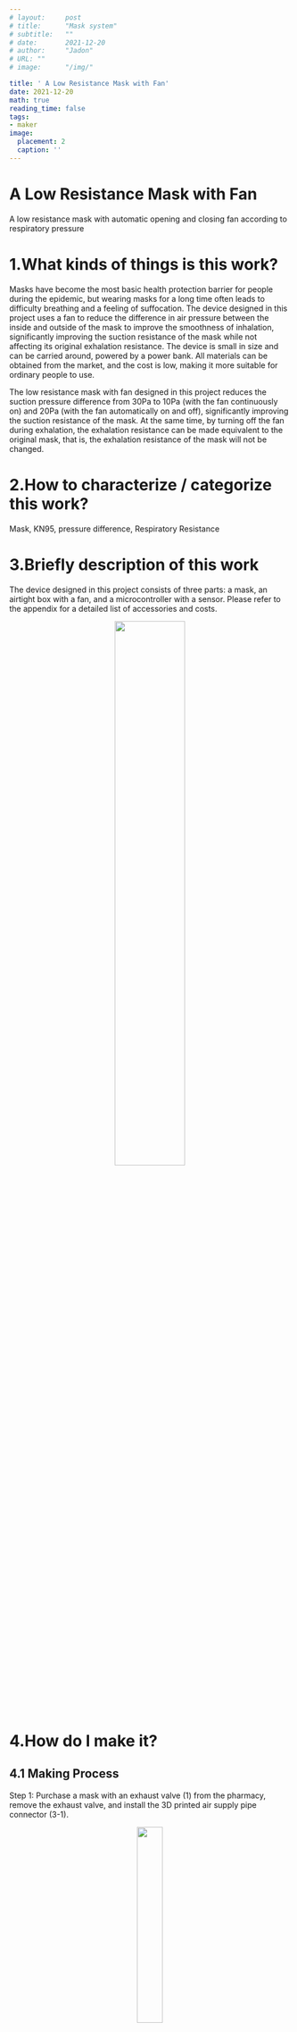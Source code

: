 ```yaml
---
# layout:     post 
# title:      "Mask system"
# subtitle:   ""
# date:       2021-12-20
# author:     "Jadon"
# URL: ""
# image:      "/img/"

title: ' A Low Resistance Mask with Fan' 
date: 2021-12-20
math: true
reading_time: false
tags:
- maker
image:
  placement: 2
  caption: ''
---
```


# A Low Resistance Mask with Fan
A low resistance mask with automatic opening and closing fan according to respiratory pressure


# 1.What kinds of things is this work?

Masks have become the most basic health protection barrier for people during the epidemic, but wearing masks for a long time often leads to difficulty breathing and a feeling of suffocation. The device designed in this project uses a fan to reduce the difference in air pressure between the inside and outside of the mask to improve the smoothness of inhalation, significantly improving the suction resistance of the mask while not affecting its original exhalation resistance. The device is small in size and can be carried around, powered by a power bank. All materials can be obtained from the market, and the cost is low, making it more suitable for ordinary people to use.

The low resistance mask with fan designed in this project reduces the suction pressure difference from 30Pa to 10Pa (with the fan continuously on) and 20Pa (with the fan automatically on and off), significantly improving the suction resistance of the mask. At the same time, by turning off the fan during exhalation, the exhalation resistance can be made equivalent to the original mask, that is, the exhalation resistance of the mask will not be changed.

# 2.How to characterize / categorize this work?

Mask, KN95, pressure difference, Respiratory Resistance

# 3.Briefly description of this work

The device designed in this project consists of three parts: a mask, an airtight box with a fan, and a microcontroller with a sensor. Please refer to the appendix for a detailed list of accessories and costs.

<div align=center> <img src='./overview-mask.jpg' width = 50%/> </div>



# 4.How do I make it?

## 4.1 Making Process
Step 1: Purchase a mask with an exhaust valve (1) from the pharmacy, remove the exhaust valve, and install the 3D printed air supply pipe connector (3-1).

<div align=center> <img src='./joint-mask.jpg' width = 30%/> </div>

Step 2: Install the turbine fan (5) into the 3D printed airtight box (4) and cover it with a filter (6). Connect the power cord of the fan to the battery (7), and connect the exhaust port of the fan to the air supply pipe connector (3-2).
<div align=center> <img src='./box-with-filter.jpg' width = 30%/> </div>
<div align=center> <img src='./box-with-battery.jpg' width = 30%/> </div>

Step 3: Connect the mask (1) and the airtight box (4) with a fan and filter using the air supply pipe (2). Turn on the power and the fan starts supplying air and pressurizing the mask.

<div align=center> <img src='./featured.jpg' width = 40%/> </div>

Step 4: Keeping the fan on all the time makes the device very power consuming, so it is necessary to detect when it is inhaling and when it is exhaling to automatically control the switch. The solution is to add a micro pressure difference sensor (9) to sense the small pressure difference generated during breathing, and then use a microcontroller (10) to read the pressure difference. If it is a negative pressure value, it is judged as inhalation, and if it is a positive pressure value, it is judged as exhalation. Then, the relay (11) is used to control the switch of the fan.

<div align=center> <img src='./sensor-and-arduino.jpg' width = 30%/> </div>

## 4.2 Testing
Test case 1: Without turning on the fan, AS510 tests the pressure difference between the inside and outside of the mask during breathing.
<div align=center> <img src='./test-case-1.jpg' width = 50%> </div>
The maximum expiratory pressure is about 40pa, and the minimum inspiratory pressure is about -30Pa

Test case 2: Turn on the fan, hold your breath, and test the pressure difference inside and outside the AS510 mask.
<div align=center> <img src='./test-case-2.jpg' width = 50% height = 20%> </div>
After the fan stabilizes, the pressure difference between the inside and outside of the mask remains basically at 40Pa.

Test case 3: Turn on the fan and AS510 tests the pressure difference between the inside and outside of the mask during breathing.
<div align=center> <img src='./test-case-3.jpg' width = 50% height = 20%> </div>
The maximum expiratory pressure difference is about 90Pa, and the minimum inspiratory pressure difference is about -10Pa.

It can be seen that the absolute value of the suction pressure difference in Test case 1 has been reduced by 20Pa, which significantly improves the suction resistance. But the absolute value of the exhalation pressure difference increased by 50Pa, and the exhalation resistance increased.

Test case 4: The Arduino microcontroller automatically switches on and off the fan during breathing, and AS510 tests the pressure difference between the inside and outside of the mask during breathing.
<div align=center> <img src='./test-case-4.jpg' width = 50% height = 20%> </div>

After controlling the fan, when exhaling, the fan was turned off. Compared to Test case 3 (with the fan on), the maximum pressure difference decreased from 90Pa to about 50Pa, and the exhalation resistance decreased, which was basically equivalent to Test case 1 (without the fan);

When inhaling, the fan was turned on, and compared to Test case 3 (with the fan on), the maximum absolute pressure difference increased from 10Pa to 20Pa. The breathing resistance increased, but it was still better than Test case 1 (without the fan). This indicates that the microcontroller control of the fan has not kept up with the rhythm of inhalation.


# 5.Why do I make it?

In 2021, the world is facing unprecedented COVID, and masks have become the most basic health protection barrier for people. Due to protective requirements, people need to ensure that the mask is tightly pressed against their face when wearing it, and the mask cannot be easily removed. When wearing a mask for a long time, they often feel difficulty breathing and suffocation. Especially for some medical staff, they need to provide long-term support for several hours, or even more than ten hours, within a day. Difficulty breathing can even lead to life-threatening situations. There have been reports of students running with high protective masks causing shock.

In many masks with good filtering performance (such as the KN95 mask), an exhaust valve is added to the front of the mask. When exhaling, the air is directly discharged through the valve without passing through the mask filter layer, which has almost no resistance and reduces the feeling of suffocation. This exhaust valve also proves that reducing pressure difference is the main method for assisting breathing. Of course, the exhaust valve will still close during inhalation due to its special design, and the resistance to inhalation has not decreased, which has not completely solved the problem of breathing difficulties when wearing a mask. This exhaust valve also inspired me to think about improving my mask, hoping to consider an assistive breathing device that can solve the inhalation problem.
I first checked the instruments used for assisted respiration. 1) Medical ventilators are expensive and require specialized medical personnel to operate them; 2) Household oxygen supply machines, with lower prices, are used for weak individuals to increase oxygen at home and have little to do with assisted breathing; 3) Household respirators, usually used to help snorers fall asleep, are more expensive. The most important thing is that these instruments need to be placed in a fixed position and cannot be used on the go. In addition, it was found that some specialized masks overseas, such as Dyson masks, have a transparent mask on the face, fans on both sides, and are fixed to the head with headbands. This specialized mask is still in the patent application stage and can only be used in professional fields, making it difficult for ordinary people to afford.

<div align=center> <img src='./other-device.jpg' width = 40%/> </div>

I hope to design a low resistance mask that can be carried around. Low cost, suitable for ordinary people rather than specific patients. The idea is to use a fan to filter (pressurize) the external air and squeeze it into the inside of the mask, reducing the pressure difference between the inside and outside of the mask to improve the smoothness of inhalation.

# 6.What's the most meaningful thing of this work?

The mask is of moderate size, making it possible to carry it with you; Using common materials in the market, with a total cost of less than 100 Chinese-Yuan; The battery uses a common 5V power bank, which is easy to obtain. So this mask is suitable for ordinary people to use.

I encountered several difficulties during the design process:

1. Can the fan reach inside the mask?
I originally tried fans with diameters of 12mm and 18mm, which were attached to the inside of the mask. However, I found that there was no significant change in the air pressure difference after turning on the fan.
There may be two possible reasons for this: 1) The fan size is small and the power is too low; 2) The fan cannot fit the inner layer of the mask and cannot suck in external air. This attempt rejected the direction of the built-in fan and identified a key principle: "Fan power should be high, and air tightness is also important", guiding subsequent design.

2. How to trigger the fan automatically?
The initial idea was to use a physical spring switch, but the force generated by breathing was too small to trigger the switch.  I disassemble the AS510 micro pressure measuring instrument I bought and found that it uses a micro differential pressure sensor internally. I searched online and found similar sensor, which is very cheap. This solves the problem of fan switch triggering by measuring the pressure difference between the inside and outside of the mask.

There are still many shortcomings in this mask, such as the automatic control judgment conditions being too simple, the mismatch between starting and stopping the fan and breathing rhythm. In addition, the size of the fan box is a bit larger. It is best to find a smaller and high-power fan that can be directly installed on the outside of the mask, eliminating the need for air supply pipes and making it more convenient to use.


# 7.Additional Information

## Measurement of Pressure Difference of Mask

<div align=center> <img src='./AS510.jpg' width = 10%/> </div>

The AS510 handheld micro pressure gauge (priced around 150 yuan on Taobao) has a measurement range of 0-100hPa and a measurement accuracy of ± 0.03hPa.

Measurement method:
1) Turn on the power of AS510 and reset it to zero
2) Insert a trachea of AS510 into the mask, close to the mouth and nose
3) Place the other trachea outside the mask
4) The display screen of AS510 shows the pressure difference between the inside and outside of the mask
